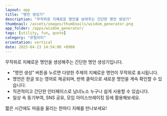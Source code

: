 ```yaml
---
layout: app
title: "명언 생성기"
description: "무작위로 지혜로운 명언을 보여주는 간단한 명언 생성기"
thumbnail: /assets/images/thumbnails/wisdom_generator.png
app_folder: /apps/wisdom_generator/
tags: [utility, fun, quote]
category: "유틸리티"
orientation: vertical
date: 2025-04-23 14:54:00 +0900
---
```


무작위로 지혜로운 명언을 생성해주는 간단한 명언 생성기입니다.

- "명언 생성" 버튼을 누르면 다양한 주제의 지혜로운 명언이 무작위로 표시됩니다.
- 명언은 한글 또는 영어로 제공되며, 반복 클릭으로 새로운 명언을 계속 확인할 수 있습니다.
- 직관적이고 간단한 인터페이스로 남녀노소 누구나 쉽게 사용할 수 있습니다.
- 일상 속 동기부여, SNS 공유, 모임 아이스브레이킹 등에 활용해보세요.

짧은 시간에도 마음을 울리는 한마디 지혜를 만나보세요!
